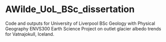 # AWilde_UoL_BSc_dissertation
Code and outputs for University of Liverpool BSc Geology with Physical Geography ENVS300 Earth Science Project on outlet glacier albedo trends for Vatnajokull, Iceland.
